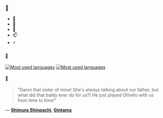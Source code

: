 ### 👋

- 🔭
- 🌱
- 💬
- 📫
- ⚡

#### 🧏

[![Most used languages](https://github-readme-stats-aynah.vercel.app/api/top-langs/?username=aynh&theme=solarized-dark&langs_count=6&layout=compact&hide_title=true)](https://github.com/anuraghazra/github-readme-stats#gh-dark-mode-only)
[![Most used languages](https://github-readme-stats-aynah.vercel.app/api/top-langs/?username=aynh&theme=solarized-light&langs_count=6&layout=compact&hide_title=true)](https://github.com/anuraghazra/github-readme-stats#gh-light-mode-only)

#### 💬

> "Damn that sister of mine! She's always talking about our father, but what did that baldy ever do for us?! He just played Othello with us from time to time!"

&mdash; [**Shimura Shinpachi**](https://myanimelist.net/character.php?q=Shimura%20Shinpachi&cat=character), [**Gintama**](https://myanimelist.net/search/all?q=Gintama&cat=all)
